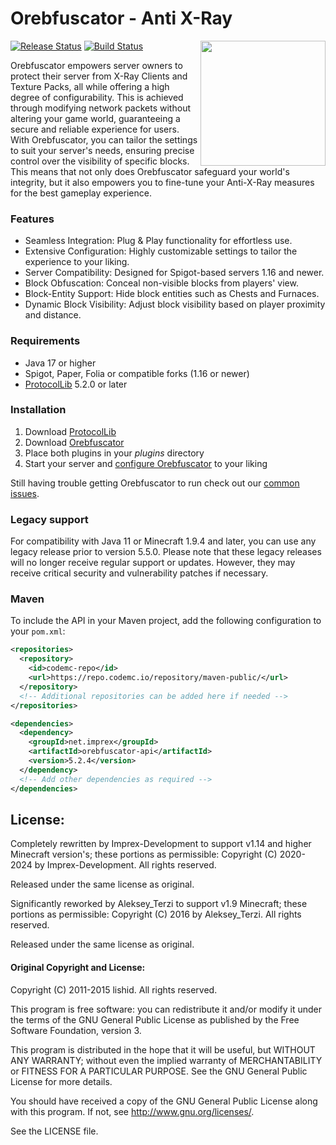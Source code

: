 
# Orebfuscator - Anti X-Ray
[![Release Status](https://github.com/Imprex-Development/Orebfuscator/workflows/Releases/badge.svg)](https://github.com/Imprex-Development/Orebfuscator/releases/latest) [![Build Status](https://github.com/Imprex-Development/Orebfuscator/workflows/Build/badge.svg)](https://github.com/Imprex-Development/Orebfuscator/actions?query=workflow%3ABuild)
<img align="right" src="https://user-images.githubusercontent.com/8127996/90168671-bb49c780-dd9d-11ea-989d-479f8c1f3ea3.png" height="200" width="200">

Orebfuscator empowers server owners to protect their server from X-Ray Clients and Texture Packs, all while offering a high degree of configurability. This is achieved through modifying network packets without altering your game world, guaranteeing a secure and reliable experience for users. With Orebfuscator, you can tailor the settings to suit your server's needs, ensuring precise control over the visibility of specific blocks. This means that not only does Orebfuscator safeguard your world's integrity, but it also empowers you to fine-tune your Anti-X-Ray measures for the best gameplay experience.

### Features
* Seamless Integration: Plug & Play functionality for effortless use.
* Extensive Configuration: Highly customizable settings to tailor the experience to your liking.
* Server Compatibility: Designed for Spigot-based servers 1.16 and newer.
* Block Obfuscation: Conceal non-visible blocks from players' view.
* Block-Entity Support: Hide block entities such as Chests and Furnaces.
* Dynamic Block Visibility: Adjust block visibility based on player proximity and distance.

### Requirements
* Java 17 or higher
* Spigot, Paper, Folia or compatible forks (1.16 or newer)
* [ProtocolLib](https://www.spigotmc.org/resources/protocollib.1997) 5.2.0 or later

### Installation
1. Download [ProtocolLib](https://github.com/dmulloy2/ProtocolLib/releases)
2. Download [Orebfuscator](https://github.com/Imprex-Development/Orebfuscator/releases)
3. Place both plugins in your _plugins_ directory
4. Start your server and [configure Orebfuscator](https://github.com/Imprex-Development/Orebfuscator/wiki/Config) to your liking

Still having trouble getting Orebfuscator to run check out our [common issues](https://github.com/Imprex-Development/Orebfuscator/wiki/Common-Issues).

### Legacy support
For compatibility with Java 11 or Minecraft 1.9.4 and later, you can use any legacy release prior to version 5.5.0. Please note that these legacy releases will no longer receive regular support or updates. However, they may receive critical security and vulnerability patches if necessary.

### Maven

To include the API in your Maven project, add the following configuration to your `pom.xml`:

```xml
<repositories>
  <repository>
    <id>codemc-repo</id>
    <url>https://repo.codemc.io/repository/maven-public/</url>
  </repository>
  <!-- Additional repositories can be added here if needed -->
</repositories>

<dependencies>
  <dependency>
    <groupId>net.imprex</groupId>
    <artifactId>orebfuscator-api</artifactId>
    <version>5.2.4</version>
  </dependency>
  <!-- Add other dependencies as required -->
</dependencies>
```

## License:

Completely rewritten by Imprex-Development to support v1.14 and higher Minecraft version's; these portions as permissible:
Copyright (C) 2020-2024 by Imprex-Development. All rights reserved.

Released under the same license as original.

Significantly reworked by Aleksey_Terzi to support v1.9 Minecraft; these portions as permissible:
Copyright (C) 2016 by Aleksey_Terzi. All rights reserved.

Released under the same license as original.

#### Original Copyright and License:

Copyright (C) 2011-2015 lishid.  All rights reserved.

This program is free software: you can redistribute it and/or modify
it under the terms of the GNU General Public License as published by
the Free Software Foundation,  version 3.

This program is distributed in the hope that it will be useful,
but WITHOUT ANY WARRANTY; without even the implied warranty of
MERCHANTABILITY or FITNESS FOR A PARTICULAR PURPOSE.  See the
GNU General Public License for more details.

You should have received a copy of the GNU General Public License
along with this program. If not, see <http://www.gnu.org/licenses/>.

See the LICENSE file.
